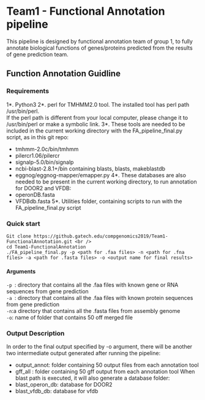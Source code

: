 # Team1 - Functional Annotation pipeline
This pipeline is designed by functional annotation team of group 1, to fully annotate biological functions of genes/proteins predicted from the results of gene prediction team. 
## Function Annotation Guidline
### Requirements
1*. Python3
2*. perl for TMHMM2.0 tool. The installed tool has perl path /usr/bin/perl. <br /> If the perl path is different from your local computer, please change it to /usr/bin/perl or make a symbolic link. 
3*. These tools are needed to be included in the current working directory with the FA_pipeline_final.py script, as in this git repo:
  * tmhmm-2.0c/bin/tmhmm
  * pilercr1.06/pilercr
  * signalp-5.0/bin/signalp
  * ncbi-blast-2.8.1+/bin containing blasts, blasts, makeblastdb
  * eggnog/eggnog-mapper/emapper.py
4*. These databases are also needed to be present in the current working directory, to run annotation for DOOR2 and VFDB:
  * operonDB.fasta
  * VFDBdb.fasta
5*. Utilities folder, containing scripts to run with the FA_pipeline_final.py script  <br /> 
### Quick start
~~~~
Git clone https://github.gatech.edu/compgenomics2019/Team1-FunctionalAnnotation.git <br />
cd Team1-FunctionalAnnotation 
./FA_pipeline_final.py -p <path for .faa files> -n <path for .fna files> -a <path for .fasta files> -o <output name for final results> 
~~~~
#### Arguments
`-p `: directory that contains all the .faa files with known gene or RNA sequences from gene prediction <br />
`-a `: directory that contains all the .faa files with known protein sequences from gene prediction <br />
`-n`:a directory that contains all the .fasta files from assembly genome <br />
`-o`: name of folder that contains 50 off merged file 
### Output Description
In order to the final output specified by -o argument, there will be another two intermediate output generated after running the pipeline: <br />
  * output_annot: folder containing 50 output files from each annotation tool 
   * gff_all : folder containing 50 gff output from each annotation tool
When blast path is executed, it will also generate a database folder:
  * blast_operon_db: database for DOOR2
  * blast_vfdb_db: database for vfdb


